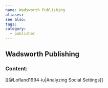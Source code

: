 ```yaml
---
name: Wadsworth Publishing
aliases:
see also:
tags:
category:
  - publisher
---
```


## Wadsworth Publishing

### Content:
[[@Lofland1994-iu|Analyzing Social Settings]]